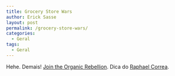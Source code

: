 ```yaml
---
title: Grocery Store Wars
author: Erick Sasse
layout: post
permalink: /grocery-store-wars/
categories:
  - Geral
tags:
  - Geral
---
```

Hehe. Demais! [Join the Organic Rebellion][1]. Dica do [Raphael Correa][2].

 [1]: http://www.storewars.org/
 [2]: http://www.raphaelcorrea.com.br/